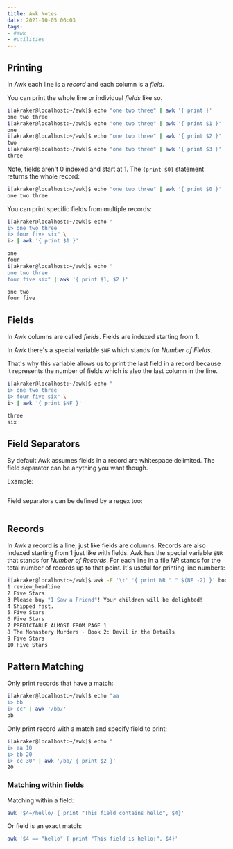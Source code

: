 ```yaml
---
title: Awk Notes
date: 2021-10-05 06:03
tags:
- #awk
- #utilities
---
```


## Printing

In Awk each line is a _record_ and each column is a _field_.

You can print the whole line or individual _fields_ like so.

```bash
i[akraker@localhost:~/awk]$ echo "one two three" | awk '{ print }'
one two three
i[akraker@localhost:~/awk]$ echo "one two three" | awk '{ print $1 }'
one
i[akraker@localhost:~/awk]$ echo "one two three" | awk '{ print $2 }'
two
i[akraker@localhost:~/awk]$ echo "one two three" | awk '{ print $3 }'
three
```

Note, fields aren't 0 indexed and start at 1. The `{print $0}` statement returns
the whole record:

```bash
i[akraker@localhost:~/awk]$ echo "one two three" | awk '{ print $0 }'
one two three
```

You can print specific fields from multiple records:

```bash
i[akraker@localhost:~/awk]$ echo "
i> one two three
i> four five six" \
i> | awk '{ print $1 }'

one
four
i[akraker@localhost:~/awk]$ echo "
one two three
four five six" | awk '{ print $1, $2 }'

one two
four five
```

## Fields

In Awk columns are called _fields_. Fields are indexed starting from 1. 

In Awk there's a special variable `$NF` which stands for _Number of Fields_.

That's why this variable allows us to print the last field in a record because
it represents the number of fields which is also the last column in the line.

```bash
i[akraker@localhost:~/awk]$ echo "
i> one two three
i> four five six" \
i> | awk '{ print $NF }'

three
six
```

## Field Separators

By default Awk assumes fields in a record are whitespace delimited. The field
separator can be anything you want though.

Example:

```bash
```

Field separators can be defined by a regex too:

```bash
```

## Records

In Awk a record is a line, just like fields are columns. Records are also
indexed starting from 1 just like with fields. Awk has the special variable
`$NR` that stands for _Number of Records_. For each line in a file _NR_ stands
for the total number of records up to that point. It's useful for printing line
numbers:

```bash
i[akraker@localhost:~/awk]$ awk -F '\t' '{ print NR " " $(NF -2) }' bookreviews.tsv | head
1 review_headline
2 Five Stars
3 Please buy "I Saw a Friend"! Your children will be delighted!
4 Shipped fast.
5 Five Stars
6 Five Stars
7 PREDICTABLE ALMOST FROM PAGE 1
8 The Monastery Murders - Book 2: Devil in the Details
9 Five Stars
10 Five Stars
```

## Pattern Matching

Only print records that have a match:

```bash
i[akraker@localhost:~/awk]$ echo "aa
i> bb
i> cc" | awk '/bb/'
bb
```

Only print record with a match and specify field to print:

```bash
i[akraker@localhost:~/awk]$ echo "
i> aa 10
i> bb 20
i> cc 30" | awk '/bb/ { print $2 }'
20
```

### Matching within fields

Matching within a field:

```bash
awk '$4~/hello/ { print "This field contains hello", $4}'
```

Or field is an exact match:

```bash
awk '$4 == "hello" { print "This field is hello:", $4}'
```
